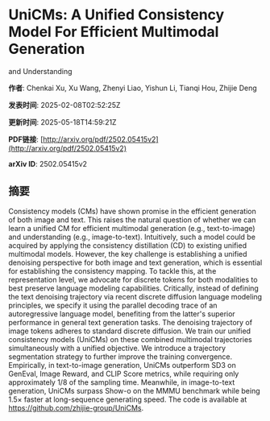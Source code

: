 # UniCMs: A Unified Consistency Model For Efficient Multimodal Generation
  and Understanding

**作者**: Chenkai Xu, Xu Wang, Zhenyi Liao, Yishun Li, Tianqi Hou, Zhijie Deng

**发表时间**: 2025-02-08T02:52:25Z

**更新时间**: 2025-05-18T14:59:21Z

**PDF链接**: [http://arxiv.org/pdf/2502.05415v2](http://arxiv.org/pdf/2502.05415v2)

**arXiv ID**: 2502.05415v2

## 摘要

Consistency models (CMs) have shown promise in the efficient generation of
both image and text. This raises the natural question of whether we can learn a
unified CM for efficient multimodal generation (e.g., text-to-image) and
understanding (e.g., image-to-text). Intuitively, such a model could be
acquired by applying the consistency distillation (CD) to existing unified
multimodal models. However, the key challenge is establishing a unified
denoising perspective for both image and text generation, which is essential
for establishing the consistency mapping. To tackle this, at the representation
level, we advocate for discrete tokens for both modalities to best preserve
language modeling capabilities. Critically, instead of defining the text
denoising trajectory via recent discrete diffusion language modeling
principles, we specify it using the parallel decoding trace of an
autoregressive language model, benefiting from the latter's superior
performance in general text generation tasks. The denoising trajectory of image
tokens adheres to standard discrete diffusion. We train our unified consistency
models (UniCMs) on these combined multimodal trajectories simultaneously with a
unified objective. We introduce a trajectory segmentation strategy to further
improve the training convergence. Empirically, in text-to-image generation,
UniCMs outperform SD3 on GenEval, Image Reward, and CLIP Score metrics, while
requiring only approximately ${1}/{8}$ of the sampling time. Meanwhile, in
image-to-text generation, UniCMs surpass Show-o on the MMMU benchmark while
being $1.5 \times$ faster at long-sequence generating speed. The code is
available at https://github.com/zhijie-group/UniCMs.
